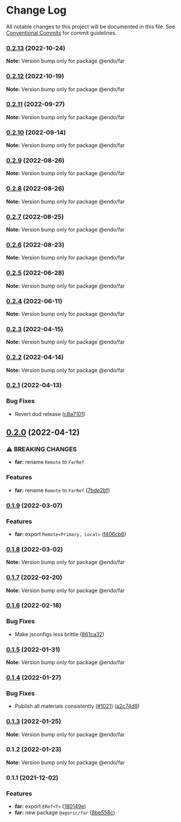 # Change Log

All notable changes to this project will be documented in this file.
See [Conventional Commits](https://conventionalcommits.org) for commit guidelines.

### [0.2.13](https://github.com/endojs/endo/compare/@endo/far@0.2.12...@endo/far@0.2.13) (2022-10-24)

**Note:** Version bump only for package @endo/far





### [0.2.12](https://github.com/endojs/endo/compare/@endo/far@0.2.11...@endo/far@0.2.12) (2022-10-19)

**Note:** Version bump only for package @endo/far





### [0.2.11](https://github.com/endojs/endo/compare/@endo/far@0.2.10...@endo/far@0.2.11) (2022-09-27)

**Note:** Version bump only for package @endo/far





### [0.2.10](https://github.com/endojs/endo/compare/@endo/far@0.2.9...@endo/far@0.2.10) (2022-09-14)

**Note:** Version bump only for package @endo/far





### [0.2.9](https://github.com/endojs/endo/compare/@endo/far@0.2.8...@endo/far@0.2.9) (2022-08-26)

**Note:** Version bump only for package @endo/far





### [0.2.8](https://github.com/endojs/endo/compare/@endo/far@0.2.7...@endo/far@0.2.8) (2022-08-26)

**Note:** Version bump only for package @endo/far





### [0.2.7](https://github.com/endojs/endo/compare/@endo/far@0.2.6...@endo/far@0.2.7) (2022-08-25)

**Note:** Version bump only for package @endo/far





### [0.2.6](https://github.com/endojs/endo/compare/@endo/far@0.2.5...@endo/far@0.2.6) (2022-08-23)

**Note:** Version bump only for package @endo/far





### [0.2.5](https://github.com/endojs/endo/compare/@endo/far@0.2.4...@endo/far@0.2.5) (2022-06-28)

**Note:** Version bump only for package @endo/far





### [0.2.4](https://github.com/endojs/endo/compare/@endo/far@0.2.3...@endo/far@0.2.4) (2022-06-11)

**Note:** Version bump only for package @endo/far





### [0.2.3](https://github.com/endojs/endo/compare/@endo/far@0.2.2...@endo/far@0.2.3) (2022-04-15)

**Note:** Version bump only for package @endo/far





### [0.2.2](https://github.com/endojs/endo/compare/@endo/far@0.2.1...@endo/far@0.2.2) (2022-04-14)

**Note:** Version bump only for package @endo/far





### [0.2.1](https://github.com/endojs/endo/compare/@endo/far@0.2.0...@endo/far@0.2.1) (2022-04-13)


### Bug Fixes

* Revert dud release ([c8a7101](https://github.com/endojs/endo/commit/c8a71017d8d7af10a97909c9da9c5c7e59aed939))



## [0.2.0](https://github.com/endojs/endo/compare/@endo/far@0.1.9...@endo/far@0.2.0) (2022-04-12)


### ⚠ BREAKING CHANGES

* **far:** rename `Remote` to `FarRef`

### Features

* **far:** rename `Remote` to `FarRef` ([7bde2bf](https://github.com/endojs/endo/commit/7bde2bf28e88935606564cebd1b8d284cd70e4ef))



### [0.1.9](https://github.com/endojs/endo/compare/@endo/far@0.1.8...@endo/far@0.1.9) (2022-03-07)


### Features

* **far:** export `Remote<Primary, Local>` ([f406cb6](https://github.com/endojs/endo/commit/f406cb6b8658d457fdfda20c71ff844a8eea8112))



### [0.1.8](https://github.com/endojs/endo/compare/@endo/far@0.1.7...@endo/far@0.1.8) (2022-03-02)

**Note:** Version bump only for package @endo/far





### [0.1.7](https://github.com/endojs/endo/compare/@endo/far@0.1.6...@endo/far@0.1.7) (2022-02-20)

**Note:** Version bump only for package @endo/far





### [0.1.6](https://github.com/endojs/endo/compare/@endo/far@0.1.5...@endo/far@0.1.6) (2022-02-18)


### Bug Fixes

* Make jsconfigs less brittle ([861ca32](https://github.com/endojs/endo/commit/861ca32a72f0a48410fd93b1cbaaad9139590659))



### [0.1.5](https://github.com/endojs/endo/compare/@endo/far@0.1.4...@endo/far@0.1.5) (2022-01-31)

**Note:** Version bump only for package @endo/far





### [0.1.4](https://github.com/endojs/endo/compare/@endo/far@0.1.3...@endo/far@0.1.4) (2022-01-27)


### Bug Fixes

* Publish all materials consistently ([#1021](https://github.com/endojs/endo/issues/1021)) ([a2c74d9](https://github.com/endojs/endo/commit/a2c74d9de68a325761d62e1b2187a117ef884571))



### [0.1.3](https://github.com/endojs/endo/compare/@endo/far@0.1.2...@endo/far@0.1.3) (2022-01-25)

**Note:** Version bump only for package @endo/far





### 0.1.2 (2022-01-23)

**Note:** Version bump only for package @endo/far





### 0.1.1 (2021-12-02)


### Features

* **far:** export `ERef<T>` ([180149e](https://github.com/Agoric/agoric-sdk/commit/180149ea1406e0c548fa4e2aeddabe5f16f6089b))
* **far:** new package `@agoric/far` ([8be558c](https://github.com/Agoric/agoric-sdk/commit/8be558c5dc9a4acef43d0f28d5e207cbbd11a019))
